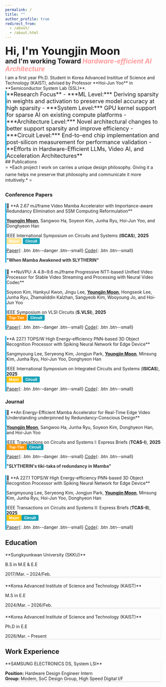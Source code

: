 ```yaml
---
permalink: /
title: ""
author_profile: true
redirect_from: 
  - /about/
  - /about.html
---
```

<div style="font-weight: bold; margin-bottom: 0.5em; line-height: 1.2;">
<span style="font-size: 2.5em;">Hi, I'm Youngjin Moon</span><br>
<span style="font-size: 1.5em;">and I'm working Toward <em style="color:rgb(255, 154, 154); font-style: italic;">Hardware-efficient AI Architecture</em></span>
</div>

<div class="notice" markdown="1">
I am a first year Ph.D. Student in Korea Advanced Insititue of Science and Technology (KAIST), advised by Professor **Hoi-Jun Yoo** in **Semiconductor System Lab (SSL)**.
</div>

<div class="notice notice--info" markdown="1" style="border-left: 4px solid #22b3eb; font-size: 1.3em;">
**Research Focus**
- ***ML Level:*** Deriving sparsity in weights and activation to preserve model accuracy at high sparsity
- ***System Level:*** GPU kernel support for sparse AI on existing compute platforms
- ***Architecture Level:*** Novel architectural changes to better support sparsity and improve efficiency
- ***Circuit Level:*** End-to-end chip implementation and post-silicon measurement for performance validation
- **Efforts in Hardware-Efficient LLMs, Video AI, and Acceleration Architectures**
</div>
## Publications

<div class="notice" markdown="1">
⭐ *Each project I work on carries a unique design philosophy. Giving it a name helps me preserve that philosophy and communicate it more intuitively.* ⭐
</div>

### Conference Papers

<div class="notice notice--info" markdown="1" style="border-left: 4px solid #22b3eb; margin-bottom: 1.5em;">
🐍 **A 2.67 mJ/frame Video Mamba Accelerator with Importance-aware Redundancy Elimination and SSM Computing Reformulation**

<strong><u>Youngjin Moon</u></strong>, Sangwoo Ha, Soyeon Kim, Junha Ryu, Hoi-Jun Yoo, and Donghyeon Han

IEEE International Symposium on Circuits and Systems (**ISCAS**), **2025**  
<span style="background-color:rgb(255, 227, 144); color: white; padding: 2px 8px; border-radius: 3px; font-size: 0.85em; font-weight: bold;">Major</span> <span style="background-color: #17a2b8; color: white; padding: 2px 8px; border-radius: 3px; font-size: 0.85em; font-weight: bold;">Circuit</span>

[Paper](#){: .btn .btn--danger .btn--small} [Code](#){: .btn .btn--small}

<em style="color: #333; font-weight: bold; font-style: normal;">"When Mamba Awakened with SLYTHERIN"</em>
</div>

<div class="notice notice--info" markdown="1" style="border-left: 4px solid #22b3eb; margin-bottom: 1.5em;">
🎥 **NuVPU: A 4.8~9.6 mJ/frame Progressive NTT-based Unified Video Processor for Stable Video Streaming and Processing with Neural Video Codec**

Soyeon Kim, Hankyul Kwon, Jingu Lee, <strong><u>Youngjin Moon</u></strong>, Hongseok Lee, Junha Ryu, Zhamaliddin Kalzhan, Sangyeob Kim, Wooyoung Jo, and Hoi-Jun Yoo

IEEE Symposium on VLSI Circuits (**S.VLSI**), **2025**  
<span style="background-color: #ff9800; color: white; padding: 2px 8px; border-radius: 3px; font-size: 0.85em; font-weight: bold;">Top-Tier</span> <span style="background-color: #17a2b8; color: white; padding: 2px 8px; border-radius: 3px; font-size: 0.85em; font-weight: bold;">Circuit</span>

[Paper](#){: .btn .btn--danger .btn--small} [Code](#){: .btn .btn--small}

</div>

<div class="notice notice--info" markdown="1" style="border-left: 4px solid #22b3eb; margin-bottom: 1.5em;">
**A 227.1 TOPS/W High Energy-efficiency PNN-based 3D Object Recognition Processor with Spiking Neural Network for Edge Device** 

Sangmyoung Lee, Seryeong Kim, Jongjun Park, <strong><u>Youngjin Moon</u></strong>, Minsung Kim, Junha Ryu, Hoi-Jun Yoo, Donghyeon Han

IEEE International Symposium on Integrated Circuits and Systems (**ISICAS**), **2025**  
<span style="background-color: #ffc107; color: white; padding: 2px 8px; border-radius: 3px; font-size: 0.85em; font-weight: bold;">Major</span> <span style="background-color: #17a2b8; color: white; padding: 2px 8px; border-radius: 3px; font-size: 0.85em; font-weight: bold;">Circuit</span>

[Paper](#){: .btn .btn--danger .btn--small} [Code](#){: .btn .btn--small}

</div>

### Journal

<div class="notice notice--info" markdown="1" style="border-left: 4px solid #22b3eb; margin-bottom: 1.5em;">
🐍 **An Energy-Efficient Mamba Accelerator for Real-Time Edge Video Understanding underpinned by Redundancy-Conscious Design**

<strong><u>Youngjin Moon</u></strong>, Sangwoo Ha, Junha Ryu, Soyeon Kim, Donghyeon Han, and Hoi-Jun Yoo

IEEE Transactions on Circuits and Systems I: Express Briefs (**TCAS-I**), **2025**  
<span style="background-color: #ff9800; color: white; padding: 2px 8px; border-radius: 3px; font-size: 0.85em; font-weight: bold;">Top-Tier</span><span style="background-color: #17a2b8; color: white; padding: 2px 8px; border-radius: 3px; font-size: 0.85em; font-weight: bold;">Circuit</span>

[Paper](#){: .btn .btn--danger .btn--small} [Code](#){: .btn .btn--small}

<em style="color: #333; font-weight: bold; font-style: normal;">"SLYTHERIN's tiki-taka of redundancy in Mamba"</em>
</div>


<div class="notice notice--info" markdown="1" style="border-left: 4px solid #22b3eb; margin-bottom: 1.5em;">
🧠 **A 227.1 TOPS/W High Energy-efficiency PNN-based 3D Object Recognition Processor with Spiking Neural Network for Edge Device**

Sangmyoung Lee, Seryeong Kim, Jongjun Park, <strong><u>Youngjin Moon</u></strong>, Minsung Kim, Junha Ryu, Hoi-Jun Yoo, Donghyeon Han

IEEE Transactions on Circuits and Systems II: Express Briefs (**TCAS-II**), **2025**  
<span style="background-color: #ffc107; color: white; padding: 2px 8px; border-radius: 3px; font-size: 0.85em; font-weight: bold;">Major</span><span style="background-color: #17a2b8; color: white; padding: 2px 8px; border-radius: 3px; font-size: 0.85em; font-weight: bold;">Circuit</span>

[Paper](#){: .btn .btn--danger .btn--small} [Code](#){: .btn .btn--small}

</div>



## Education

<div class="notice" markdown="1" style="margin-bottom: 1.5em; box-shadow: 0 2px 4px rgba(0,0,0,0.1);">
**Sungkyunkwan University (SKKU)**

B.S in M.E & E.E

2017/Mar. – 2024/Feb.
</div>

<div class="notice" markdown="1" style="margin-bottom: 1.5em; box-shadow: 0 2px 4px rgba(0,0,0,0.1);">
**Korea Advanced Institute of Science and Technology (KAIST)**

M.S in E.E

2024/Mar. – 2026/Feb.
</div>

<div class="notice" markdown="1" style="margin-bottom: 1.5em; box-shadow: 0 2px 4px rgba(0,0,0,0.1);">
**Korea Advanced Institute of Science and Technology (KAIST)**

Ph.D in E.E

2026/Mar. – Present
</div>

## Work Experience

<div class="notice" markdown="1" style="margin-bottom: 1.5em; box-shadow: 0 2px 4px rgba(0,0,0,0.1);">
**SAMSUNG ELECTRONICS DS, System LSI**

**Position:** Hardware Design Engineer Intern  
**Group:** Modem, SoC Design Group, High Speed Digital I/F
</div>
